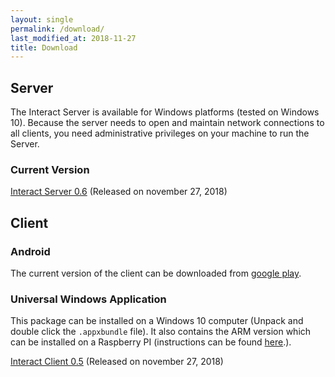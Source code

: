 ```yaml
---
layout: single
permalink: /download/
last_modified_at: 2018-11-27
title: Download
---
```


## Server

The Interact Server is available for Windows platforms (tested on Windows 10). Because the server needs to open and maintain network connections to all clients, you need administrative privileges on your machine to run the Server.

### Current Version

[Interact Server 0.6](https://firebasestorage.googleapis.com/v0/b/mute-interact.appspot.com/o/Server%2FInteract%20Server-0.6.msi?alt=media&token=884c403b-8ec1-4153-88c9-bad473a4cd7f) (Released on november 27, 2018)

## Client

### Android
The current version of the client can be downloaded from [google play](https://play.google.com/store/apps/details?id=com.mute.interact).

### Universal Windows Application

This package can be installed on a Windows 10 computer (Unpack and double click the `.appxbundle` file). It also contains the ARM version which can be installed on a Raspberry PI (instructions can be found [here](/documentation/varia/pi/).).

[Interact Client 0.5](https://firebasestorage.googleapis.com/v0/b/mute-interact.appspot.com/o/Client%2FInteractClient.UWP_1.0.5.0.zip?alt=media&token=0bca68d6-5d97-4e33-a514-f91dee4368cf) (Released on november 27, 2018)